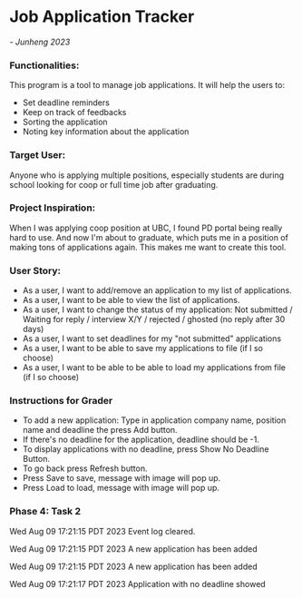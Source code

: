 # Job Application Tracker
*- Junheng 2023*
### Functionalities:
This program is a tool to manage job applications. It will
help the users to:
- Set deadline reminders
- Keep on track of feedbacks
- Sorting the application
- Noting key information about the application

### Target User:
Anyone who is applying multiple positions, especially 
students are during school looking for coop or full time job after
graduating.

### Project Inspiration:
When I was applying coop position at UBC, I found PD portal
being really hard to use. And now I'm about to graduate, which
puts me in a position of making tons of applications again.
This makes me want to create this tool.

### User Story:
- As a user, I want to add/remove an application to my list of applications.
- As a user, I want to be able to view the list of applications.
- As a user, I want to change the status of my application: Not submitted / 
Waiting for reply / interview X/Y / rejected / ghosted (no reply after 30 days)
- As a user, I want to set deadlines for my "not submitted" applications
- As a user, I want to be able to save my applications to file (if I so choose)
- As a user, I want to be able to be able to load my applications from file (if I so choose)

### Instructions for Grader
- To add a new application: Type in application company name, position name and deadline the press Add button.
- If there's no deadline for the application, deadline should be -1.
- To display applications with no deadline, press Show No Deadline Button.
- To go back press Refresh button.
- Press Save to save, message with image will pop up.
- Press Load to load, message with image will pop up.

### Phase 4: Task 2
Wed Aug 09 17:21:15 PDT 2023
Event log cleared.

Wed Aug 09 17:21:15 PDT 2023
A new application has been added

Wed Aug 09 17:21:15 PDT 2023
A new application has been added

Wed Aug 09 17:21:17 PDT 2023
Application with no deadline showed
